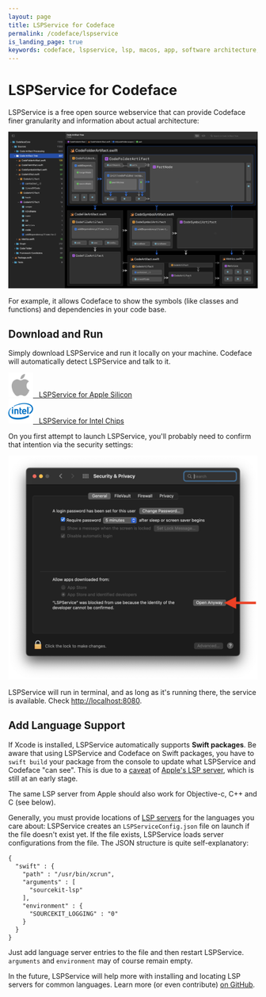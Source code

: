```yaml
---
layout: page
title: LSPService for Codeface
permalink: /codeface/lspservice
is_landing_page: true
keywords: codeface, lspservice, lsp, macos, app, software architecture, analytics
---
```


# LSPService for Codeface

LSPService is a free open source webservice that can provide Codeface finer granularity and information about actual architecture:

![](screenshot.png) 

For example, it allows Codeface to show the symbols (like classes and functions) and dependencies in your code base.

## Download and Run

Simply download LSPService and run it locally on your machine. Codeface will automatically detect LSPService and talk to it.

<div class="grid-x small-up-1 medium-up-2 grid-margin-y grid-margin-x">
   <div class="cell">
        <a href="/codeface/lspservice/binaries/arm64-apple-macosx/LSPService.zip" download>
            <img src="/codeface/lspservice/apple-logo.png" width="50"/> &nbsp; LSPService for Apple Silicon
        </a>
   </div>
   <div class="cell">
        <a href="/codeface/lspservice/binaries/x86_64-apple-macosx/LSPService.zip" download>
            <img src="/codeface/lspservice/intel-logo.png" width="50"/> &nbsp; LSPService for Intel Chips
        </a>
   </div>
</div>

On you first attempt to launch LSPService, you'll probably need to confirm that intention via the security settings:

![](security_preferences_screenshot.png)

LSPService will run in terminal, and as long as it's running there, the service is available. Check <http://localhost:8080>.

## Add Language Support

If Xcode is installed, LSPService automatically supports **Swift packages**. Be aware that using LSPService and Codeface on Swift packages, you have to `swift build` your package from the console to update what LSPService and Codeface "can see". This is due to a [caveat](https://github.com/apple/sourcekit-lsp#caveats) of [Apple's LSP server](https://github.com/apple/sourcekit-lsp), which is still at an early stage.

The same LSP server from Apple should also work for Objective-c, C++ and C (see below).

Generally, you must provide locations of [LSP servers](https://langserver.org) for the languages you care about: LSPService creates an `LSPServiceConfig.json` file on launch if the file doesn't exist yet. If the file exists, LSPService loads server configurations from the file. The JSON structure is quite self-explanatory:

```
{
  "swift" : {
    "path" : "/usr/bin/xcrun",
    "arguments" : [
      "sourcekit-lsp"
    ],
    "environment" : {
      "SOURCEKIT_LOGGING" : "0"
    }
  }
}
```

Just add language server entries to the file and then restart LSPService. `arguments` and `environment` may of course remain empty.

In the future, LSPService will help more with installing and locating LSP servers for common languages. Learn more (or even contribute) [on GitHub](https://github.com/flowtoolz/LSPService).

